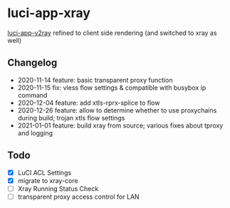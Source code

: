 # luci-app-xray

[luci-app-v2ray](https://github.com/yichya/luci-app-v2ray) refined to client side rendering (and switched to xray as well)

## Changelog

* 2020-11-14 feature: basic transparent proxy function
* 2020-11-15 fix: vless flow settings & compatible with busybox ip command
* 2020-12-04 feature: add xtls-rprx-splice to flow
* 2020-12-26 feature: allow to determine whether to use proxychains during build; trojan xtls flow settings
* 2021-01-01 feature: build xray from source; various fixes about tproxy and logging

## Todo

* [x] LuCI ACL Settings
* [x] migrate to xray-core
* [ ] Xray Running Status Check
* [ ] transparent proxy access control for LAN
